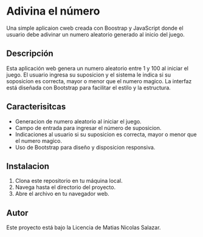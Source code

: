 # Adivina el número
 Una simple aplicaion cweb creada con Boostrap y JavaScript donde el usuario debe adivinar un numero aleatorio generado al inicio del juego.

## Descripción
Esta aplicación web genera un numero aleatorio entre 1 y 100 al iniciar el juego. El usuario ingresa su suposicion y el sistema le indica si su soposicion es correcta, mayor o menor que el numero magico. La interfaz está diseñada con Bootstrap para facilitar el estilo y la estructura.

## Caracterisitcas
- Generacion de numero aleatorio al iniciar el juego.
- Campo de entrada para ingresar el número de suposicion.
- Indicaciones al usuario si su suposicion es correcta, mayor o menor que el numero magico.
- Uso de Bootstrap para diseño y disposicion responsiva.

## Instalacion
1. Clona este repositorio en tu máquina local.
1. Navega hasta el directorio del proyecto.
1. Abre el archivo en tu navegador web.

## Autor
Este proyecto está bajo la Licencia de Matias Nicolas Salazar. 